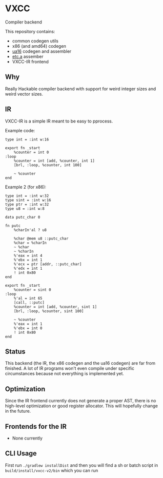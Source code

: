 # VXCC
Compiler backend

This repository contains:
- common codegen utils
- x86 (and amd64) codegen
- [ua16](https://github.com/alex-s168/ua16) codegen and assembler
- [etc.a](https://github.com/ETC-A/etca-spec) assember
- VXCC-IR frontend

## Why
Really Hackable compiler backend with support for weird integer sizes and weird vector sizes.

## IR
VXCC-IR is a simple IR meant to be easy to pprocess.

Example code:
```
type int = :int w:16

export fn _start
    %counter = int 0
:loop
    %counter = int [add, %counter, int 1]
    [brl, :loop, %counter, int 100]
    
    ~ %counter
end
```
Example 2 (for x86):
```
type int = :int w:32
type sint = :int w:16
type ptr = :int w:32
type u8 = :int w:8

data putc_char 0

fn putc
    %charIn'al ? u8

    %char @mem u8 ::putc_char
    %char = %charIn
    ~ %char
    ~ %charIn
    %'eax = int 4
    %'ebx = int 1
    %'ecx = ptr [addr, ::putc_char]
    %'edx = int 1
    ! int 0x80
end

export fn _start
    %counter = sint 0
:loop
    %'al = int 65
    [call, ::putc]
    %counter = int [add, %counter, sint 1]
    [brl, :loop, %counter, sint 100]
    
    ~ %counter
    %'eax = int 1
    %'ebx = int 0
    ! int 0x80
end
```

## Status
This backend (the IR, the x86 codegen and the ua16 codegen) are far from finished.
A lot of IR programs won't even compile under specific circumstances
because not everything is implemented yet.

## Optimization
Since the IR frontend currently does not generate a proper AST,
there is no high-level optimization or good register allocator.
This will hopefully change in the future.

## Frontends for the IR
- None currently

## CLI Usage
First run `./gradlew installDist`
and then you will find a sh or batch script in `build/install/vxcc-v2/bin` which you can run